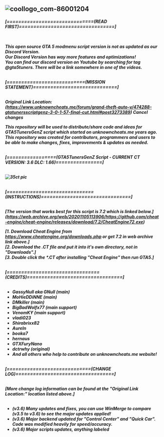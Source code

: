 ![coollogo_com-86001204](https://user-images.githubusercontent.com/121238089/215266662-298b1de1-e38d-4a27-9e22-4cd2bce23735.png)
-
<h5>[==============================(READ FIRST)=================================]<br><br><br>

This open source GTA 5 modmenu script version is not as updated as our Discord Version.<br>
Our Discord Version has way more features and optimizations!<br>
You can find our discord version on Youtube by searching for tag @gta5tuners. There will be a link somewhere in one of the videos.<br><br>

 [===========================(MISSION STATEMENT)=============================]<br><br>

Original Link Location:<br>
(https://www.unknowncheats.me/forum/grand-theft-auto-v/474288-gtatunersscriptgenz-3-0-1-57-final-cut.html#post3273389)      Cancel changes


This repository will be used to distribute/share code and ideas for GTA5TunersGenZ script which started on unknowncheats.me years ago.
This repository was created for contributors, programmers and users to be able to make changes, fixes, improvements & updates as needed.<br><br>
  
[=================(GTA5TunersGenZ Script - CURRENT CT VERSION: 3.6 DLC: 1.66)================]<br><br>

![35ct pic](https://user-images.githubusercontent.com/121238089/215269685-99fb7326-c929-4e38-801c-5f284ded47af.PNG)<br><br>

[==============================(INSTRUCTIONS)===============================]<br><br>

[The version that works best for this script is 7.2 which is linked below.]<br>
(https://web.archive.org/web/20201105113906/https://github.com/cheat-engine/cheat-engine/releases/download/7.2/CheatEngine72.exe)

[1. Download Cheat Engine from https://www.cheatengine.org/downloads.php or get 7.2 in web archive link above.]<br>
[2. Download the .CT file and put it into it's own directory, not in "Downloads".]<br>
[3. Double click the *.CT after installing "Cheat Engine" then run GTA5.]<br><br>

[================================(CREDITS)=================================]<br><br>

- GassyNull aka GNull (main)<br>
- MoHieDDiNNE (main)<br>
- DMkiller (main)<br>
- BigBadWolfx77 (main support)<br>
- VenomKY (main support)<br>
- vladi023<br>
- Shirabrixx82<br>
- AureIn<br>
- booka7<br>
- hernaus<br>
- GTXFuryNano<br>
- dctrwhy (original)<br>
- And all others who help to contribute on unknowncheats.me website!<br><br>

[=============================(CHANGE LOG)==================================]<br><br>

[More change log information can be found at the "Original Link Location:" location listed above.]<br><br>

- (v3.6) Many updates and fixes, you can use WinMerge to compare (v3.5 to v3.6) to see the major updates applied!
- (v3.6) Major backend updated for "Control Center" and "Quick Car". Code was modified heavily for speed/accuracy.
- (v3.6) Major scripts updates, anything labeled <script> has been modified under "Main Table", right-click and compare to previous version.
- (v3.5) Added "CarPic Toggle" to Playerslist menu and "Control Center" and updated the pictures to select from.
- (v3.5) Added temporary remote protection patch that's been bricking people's accounts. Google Tez2 remote exploit for more information.<br>
- (v3.5) Playerslist backend majorly modified to fix multiple issues and increase speed.<br>
- (v3.5) Updated Important automated background timers for better speed and accuracy.<br>
- (v3.5) Updated Playerslist to display smoother than previous versions and updated Playerslist display for Joined/Parted not to display at the same time on a reconnect.<br>
- (v3.4) Added who is session host to Playerslist, MoHieDDiNNE updated get Player URL pictures to remove lag when selecting users.<br>
- (v3.4) DMkiller added "Online Time Settings" and MoHieDDiNNE updated a "Refill Ammo" function provided by MoHieDDiNNE.<br>
- (v3.4) More offsets added for Weapons, Vehicles, Vehicle Weapons and Stone Hatchet added.<br>
- (v3.4) Playerslist updated for speed and to display safe money and added addtional buttons and features for ease of use.</h5>

<H6>Search terms: GTA GTAV GTA5 modmenu modding mod mods</H6>
